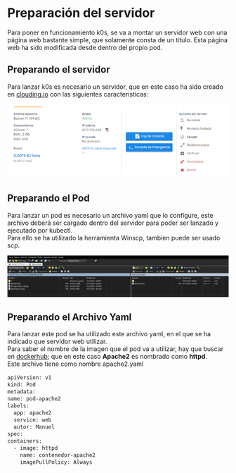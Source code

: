# Preparación del servidor

Para poner en funcionamiento k0s, se va a montar un servidor web con una página web bastante simple, que solamente consta de un título. Esta página web ha sido modificada desde dentro del propio pod.


## Preparando el servidor

Para lanzar k0s es necesario un servidor, que en este caso ha sido creado en [clouding.io](clouding.io) con las siguientes características:  
 
<center>

![servido-k0s](https://github.com/Mbonillac/k0s/blob/main/imagenes/caract_server.PNG?raw=true)

</center>


 ## Preparando el Pod  

Para lanzar un pod es necesario un archivo yaml que lo configure, este archivo deberá ser cargado dentro del servidor para poder ser lanzado y ejecutado por kubectl.  
Para ello se ha utilizado la herramienta Winscp, tambien puede ser usado scp.  


<center>

![WinSCP-yaml](https://github.com/Mbonillac/k0s/blob/main/imagenes/windscp-yaml.PNG?raw=true)

</center>  


 ## Preparando el Archivo Yaml  

Para lanzar este pod se ha utilizado este archivo yaml, en el que se ha indicado que servidor web utilizar.   
Para saber el nombre de la imagen que el pod va a utilizar, hay que buscar en [dockerhub](https://hub.docker.com/search?type=image); que en este caso __Apache2__ es nombrado como **httpd**.  
Este archivo tiene como nombre apache2.yaml

 ~~~
 apiVersion: v1
kind: Pod
metadata:
 name: pod-apache2
 labels:
   app: apache2
   service: web
   autor: Manuel
spec:
 containers:
   - image: httpd
     name: contenedor-apache2
     imagePullPolicy: Always
 ~~~